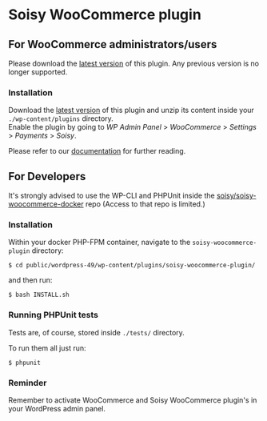 # Soisy WooCommerce plugin

## For WooCommerce administrators/users

Please download the [latest version](https://github.com/soisy/soisy-woocommerce-plugin/releases/latest) of this plugin. Any previous version is no longer supported.

### Installation
Download the [latest version](https://github.com/soisy/soisy-woocommerce-plugin/releases) of this plugin and unzip its content inside your `./wp-content/plugins` directory.  
Enable the plugin by going to _WP Admin Panel_ > _WooCommerce_ > _Settings_ > _Payments_ > _Soisy_.

Please refer to our [documentation](https://doc.soisy.it) for further reading.


## For Developers

It's strongly advised to use the WP-CLI and PHPUnit inside the [soisy/soisy-woocommerce-docker](https://github.com/soisy/soisy-woocommerce-docker) repo (Access to that repo is limited.)


### Installation

Within your docker PHP-FPM container, navigate to the `soisy-woocommerce-plugin` directory:
```
$ cd public/wordpress-49/wp-content/plugins/soisy-woocommerce-plugin/
```

and then run:  
```
$ bash INSTALL.sh
```

### Running PHPUnit tests

Tests are, of course, stored inside `./tests/` directory.  
 
To run them all just run: 
```
$ phpunit
```


### Reminder
Remember to activate WooCommerce and Soisy WooCommerce plugin's in your WordPress admin panel.
